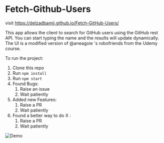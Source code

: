 # Fetch-Github-Users
visit https://delzadbamji.github.io/Fetch-GitHub-Users/

This app allows the client to search for GitHub users using the GitHub rest API.
You can start typing the name and the results will update dynamically.
The UI is a modified version of @aneagoie 's robofriends from the Udemy course.

To run the project:
1. Clone this repo
2. Run `npm install`
3. Run `npm start`
4. Found Bugs:
    1. Raise an issue
    2. Wait patiently
5. Added new Features: 
    1. Raise a PR
    2. Wait patiently
6. Found a better way to do X :
    1. Raise a PR
    2. Wait patiently

![Demo](https://user-images.githubusercontent.com/20069712/117090722-1b670c00-ad27-11eb-91b3-2cb5674bc9d3.gif)
